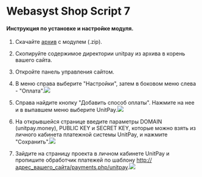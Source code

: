 # Webasyst Shop Script 7

#### Инструкция по установке и настройке модуля. <a id="instrukciya-po-ustanovke-i-nastroike-modulya"></a>

1. Скачайте [архив](https://github.com/unitpay/shopscript-module) с модулем \(.zip\).

2. Скопируйте содержимое директории unitpay из архива в корень вашего сайта.

2. Откройте панель управления сайтом.

3. В меню справа выберите "Настройки", затем в боковом меню слева - "Оплата".![](https://d33v4339jhl8k0.cloudfront.net/docs/assets/551a91dbe4b0221aadf24410/images/57864614903360751e7223fd/file-n8BKlwA3r5.png)

4. Справа найдите кнопку "Добавить способ оплаты". Нажмите на нее и в выпавшем меню выберите UnitPay.![](https://d33v4339jhl8k0.cloudfront.net/docs/assets/551a91dbe4b0221aadf24410/images/5786476b903360751e72240f/file-EtQ3AShPv5.png)

5. На открывшейся странице введите параметры DOMAIN \(unitpay.money\), PUBLIC KEY и SECRET KEY, которые можно взять из личного кабинета платежной системы UnitPay, и нажмите "Сохранить".![](https://d33v4339jhl8k0.cloudfront.net/docs/assets/551a91dbe4b0221aadf24410/images/5e68b57f04286364bc968776/file-SYNi1kmNTH.png)

6. Зайдите на страницу проекта в личном кабинете UnitPay и пропишите обработчик платежей по шаблону [http://адрес\_вашего\_сайта/payments.php/unitpay](http://xn--__-6kcbbakjfkd5c8cvaqht4h/payments.php/unitpay).![](https://d33v4339jhl8k0.cloudfront.net/docs/assets/551a91dbe4b0221aadf24410/images/578649d5c697912dee72a79d/file-LIhK04eDyH.png)

